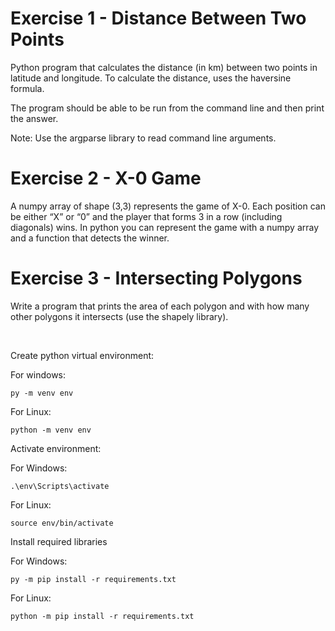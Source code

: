 # Exercise 1 - Distance Between Two Points

Python program that calculates the distance (in km) between two points in latitude and longitude.  To calculate the distance, uses the haversine formula.

The program should be able to be run from the command line and then print the answer.

Note: Use the argparse library to read command line arguments.

# Exercise 2 - X-0 Game

A numpy array of shape (3,3) represents the game of X-0. Each position can be either “X” or “0” and the player that forms 3 in a row (including diagonals) wins. In python you can represent the game with a numpy array and a function that detects the winner.

# Exercise 3 - Intersecting Polygons

Write a program that prints the area of each polygon and with how many other polygons it intersects (use the shapely library). 

<br>

Create python virtual environment:

For windows:
```
py -m venv env
```
For Linux:
```
python -m venv env
```

Activate environment:

For Windows:
```
.\env\Scripts\activate
```
For Linux:
```
source env/bin/activate
```

Install required libraries 

For Windows:
```
py -m pip install -r requirements.txt
```

For Linux:
```
python -m pip install -r requirements.txt
```
